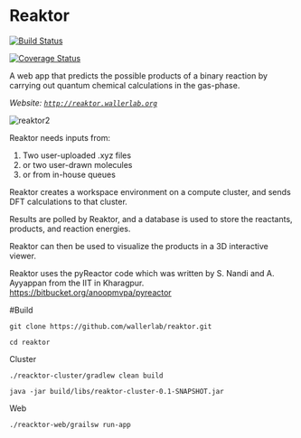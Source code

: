 # Reaktor

[![Build Status](https://travis-ci.org/wallerlab/reaktor.svg?branch=master)](https://travis-ci.org/wallerlab/reaktor)

[![Coverage Status](https://coveralls.io/repos/github/wallerlab/reaktor/badge.svg?branch=master)](https://coveralls.io/github/wallerlab/reaktor?branch=master)

A web app that predicts the possible products of a binary reaction by carrying out quantum chemical calculations in the gas-phase.

*Website: [`http://reaktor.wallerlab.org`](http://reaktor.wallerlab.org)*

![reaktor2](https://cloud.githubusercontent.com/assets/13583117/16518932/4c871e74-3fb8-11e6-8859-c092a6d1ec7b.png)

Reaktor needs inputs from:

1. Two user-uploaded .xyz files
2. or two user-drawn molecules
3. or from in-house queues


Reaktor creates a workspace environment on a compute cluster, and sends DFT calculations to that cluster. 

Results are polled by Reaktor, and a database is used to store the reactants, products, and reaction energies.

Reaktor can then be used to visualize the products in a 3D interactive viewer.

Reaktor uses the pyReactor code which was written by S. Nandi and A. Ayyappan from the IIT in Kharagpur.
https://bitbucket.org/anoopmvpa/pyreactor


#Build

`git clone https://github.com/wallerlab/reaktor.git `

`cd reaktor`

Cluster

`./reacktor-cluster/gradlew clean build`

`java -jar build/libs/reaktor-cluster-0.1-SNAPSHOT.jar`

Web

`./reacktor-web/grailsw run-app`

